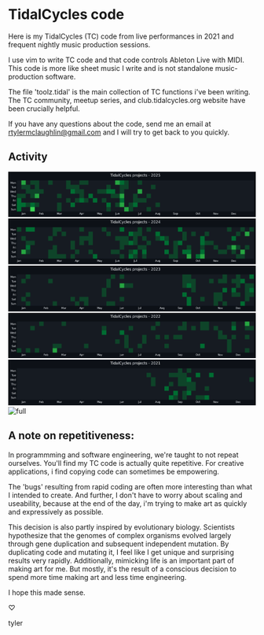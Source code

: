 # TidalCycles code

Here is my TidalCycles (TC) code from live performances in 2021 and frequent nightly music production sessions.  

I use vim to write TC code and that code controls Ableton Live with MIDI. This code is more like sheet music I write and is not standalone music-production software.  

The file 'toolz.tidal' is the main collection of TC functions i've been writing.  The TC community, meetup series, and club.tidalcycles.org website have been crucially helpful.

If you have any questions about the code, send me an email at rtylermclaughlin@gmail.com and I will try to get back to you quickly.

## Activity

![2025](activity_plots/github_activity_2025.png)
![2024](activity_plots/github_activity_2024.png)
![2023](activity_plots/github_activity_2023.png)
![2022](activity_plots/github_activity_2022.png)
![2021](activity_plots/github_activity_2021.png)
![full](activity_plots/time_series)

## A note on repetitiveness:

In programmming and software engineering, we're taught to not repeat ourselves. 
You'll find my TC code is actually quite repetitive. 
For creative applications, i find copying code can sometimes be empowering. 

The 'bugs' resulting from rapid coding are often more interesting than what I intended to create. And further, I don't have to worry about scaling and useability,  because at the end of the day, i'm trying to make art as quickly and expressively as possible.

This decision is also partly inspired by evolutionary biology. Scientists hypothesize that the genomes of complex organisms evolved largely through gene duplication and subsequent independent mutation.
By duplicating code and mutating it, I feel like I get unique and surprising results very rapidly.  Additionally, mimicking life is an important part of making art for me.
But mostly, it's the result of a conscious decision to spend more time making art and less time engineering.

I hope this made sense.

♡ 

tyler

